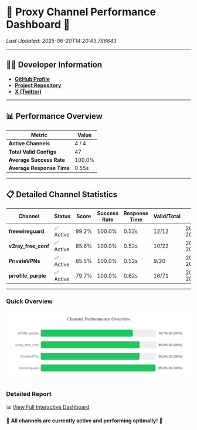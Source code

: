 # 🌟 Proxy Channel Performance Dashboard 🌟

_Last Updated: 2025-06-20T14:20:43.786643_

---

## 👩‍💻 Developer Information

- **[GitHub Profile](https://github.com/4n0nymou3)**  
- **[Project Repository](https://github.com/4n0nymou3/multi-proxy-config-fetcher)**  
- **[X (Twitter)](https://x.com/4n0nymou3)**  

---

## 📊 Performance Overview

| Metric                | Value       |
|-----------------------|-------------|
| **Active Channels**   | 4 / 4       |
| **Total Valid Configs** | 47          |
| **Average Success Rate** | 100.0%      |
| **Average Response Time** | 0.55s       |

---

## 📋 Detailed Channel Statistics

| Channel          | Status     | Score  | Success Rate | Response Time | Valid/Total | Last Success               |
|------------------|------------|--------|--------------|---------------|-------------|----------------------------|
| **freewireguard**  | ✅ Active  | 99.2%  | 100.0% | 0.52s         | 12/12       | 2025-06-20T14:20:43.784883 |
| **v2ray_free_conf**  | ✅ Active  | 85.6%  | 100.0% | 0.52s         | 10/22       | 2025-06-20T14:20:42.686352 |
| **PrivateVPNs**  | ✅ Active  | 85.5%  | 100.0% | 0.52s         | 9/20       | 2025-06-20T14:20:43.239378 |
| **prrofile_purple**  | ✅ Active  | 79.7%  | 100.0% | 0.62s         | 16/71       | 2025-06-20T14:20:42.125169 |

---

### Quick Overview
<div align="center">
  <a href="https://raw.githubusercontent.com/nullluser/NullRepo/refs/heads/main/assets/channel_stats_chart.svg">
    <img src="https://raw.githubusercontent.com/nullluser/NullRepo/refs/heads/main/assets/channel_stats_chart.svg" alt="Source Performance Statistics" width="800">
  </a>
</div>

### Detailed Report
📊 [View Full Interactive Dashboard](https://htmlpreview.github.io/?https://github.com/nullluser/NullRepo/blob/main/assets/performance_report.html)

🎉 **All channels are currently active and performing optimally!** 🎉
